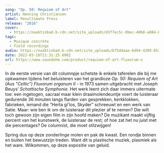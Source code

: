 ```yaml
---
song: "Op. 50: Requiem of Art"
artist: Henning Christiansen
label: Penultimate Press
release: "2016"
cover:
  - https://naaktinbad.b-cdn.net/site_uploads/d3f7ec5c-0bec-40b8-a084-b61e4a5d04e1.jpeg
tags:
  - Musique concrète
  - Field recordings
audio: https://naaktinbad.b-cdn.net/site_uploads/b75ddaae-6d94-4209-8523-84688e781196.mp3
date: 2022-03-16T21:31:25.696Z
url: https://www.soundohm.com/product/requiem-of-art-fluxorum-o
---
```

In de eerste versie van dit columnpje schetste ik enkele taferelen die bij me opkwamen tijdens het beluisteren van het grandioze *Op. 50: Requiem of Art (Aus "Celtic") Fluxorum organum II* - in 1973 samen uitgebracht met Joseph Beuys’ *Schottische Symphonie*. Het werk leent zich daar immers uitermate toe: een ingetogen, sacraal maar klein draaimolendeuntje voert de luisteraar gedurende 36 minuten langs flarden van gesprekken, kerkklokken, fabrieken, iemand die “Herta gi'los, Skyder” schreeuwt en een werk van Satie. Maar: wie ben ik om de luisteraar dit plezier af te nemen? Die wilt toch gewoon zijn eigen film in zijn hoofd maken? De muzikant maakt vijftig percent van het kunstwerk, de luisteraar de rest; of hoe zat het nu juist met die percentages? De columnist, die moet stilzwijgen!

Spring dus op deze zonderlinge molen en pak de kwast. Een rondje binnen en buiten het bewustzijn treden. Want dit is plastische muziek, plasmiek als het ware. Wilkommen, op deze expositie van geluid.